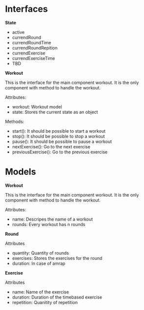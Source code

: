 # Interfaces

**State**

- active
- currendRound
- currendRoundTime
- currendRoundRepition
- currendExercise
- currendExerciseTime
- TBD

**Workout**

This is the interface for the main component workout. 
It is the only component with method to handle the workout.

Attributes: 
- workout: Workout model
- state: Stores the current state as an object

Methods:
- start(): It should be possible to start a workout
- stop(): It should be possible to stop a workout 
- pause(): It should be possible to pause a workout
- nextExercise(): Go to the next exercise
- previousExercise(): Go to the previous exercise

# Models

**Workout**

This is the interface for the main component workout. 
It is the only component with method to handle the workout.

Attributes: 
- name: Descripes the name of a workout
- rounds: Every workout has n rounds 

**Round**

Attributes
- quantity: Quantity of rounds 
- exercises: Stores the exercises for the round 
- duration: In case of amrap 

**Exercise**

Attributes
- name: Name of the exercise
- duration: Duration of the timebased exercise
- repetition: Quanitity of repetition 

